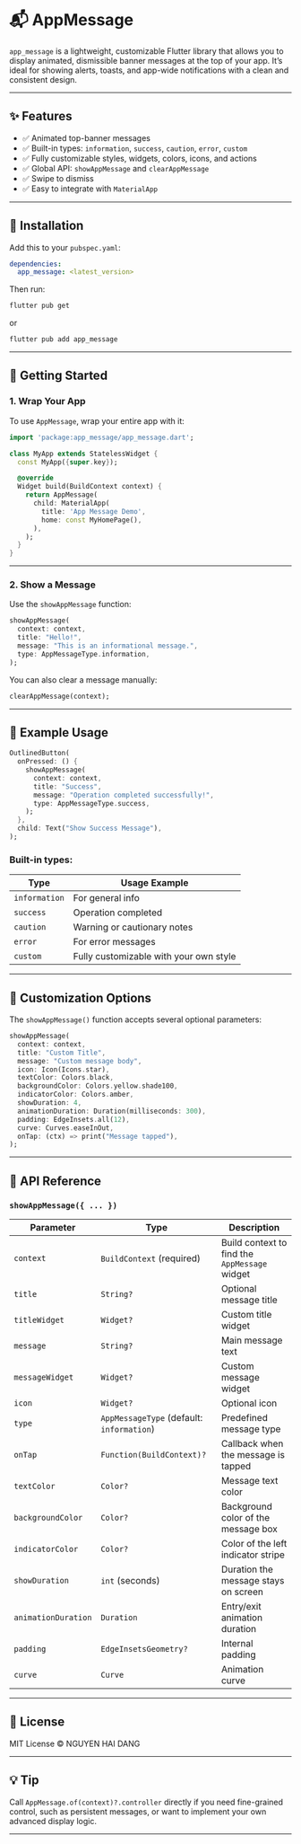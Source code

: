 # 📬 AppMessage

`app_message` is a lightweight, customizable Flutter library that allows you to display animated, dismissible banner messages at the top of your app. It’s ideal for showing alerts, toasts, and app-wide notifications with a clean and consistent design.

---

## ✨ Features

- ✅ Animated top-banner messages
- ✅ Built-in types: `information`, `success`, `caution`, `error`, `custom`
- ✅ Fully customizable styles, widgets, colors, icons, and actions
- ✅ Global API: `showAppMessage` and `clearAppMessage`
- ✅ Swipe to dismiss
- ✅ Easy to integrate with `MaterialApp`

---

## 🚀 Installation

Add this to your `pubspec.yaml`:

```yaml
dependencies:
  app_message: <latest_version>
```

Then run:

```bash
flutter pub get
```

or

```bash
flutter pub add app_message
```

---

## 🧱 Getting Started

### 1. Wrap Your App

To use `AppMessage`, wrap your entire app with it:

```dart
import 'package:app_message/app_message.dart';

class MyApp extends StatelessWidget {
  const MyApp({super.key});

  @override
  Widget build(BuildContext context) {
    return AppMessage(
      child: MaterialApp(
        title: 'App Message Demo',
        home: const MyHomePage(),
      ),
    );
  }
}
```

---

### 2. Show a Message

Use the `showAppMessage` function:

```dart
showAppMessage(
  context: context,
  title: "Hello!",
  message: "This is an informational message.",
  type: AppMessageType.information,
);
```

You can also clear a message manually:

```dart
clearAppMessage(context);
```

---

## 🧪 Example Usage

```dart
OutlinedButton(
  onPressed: () {
    showAppMessage(
      context: context,
      title: "Success",
      message: "Operation completed successfully!",
      type: AppMessageType.success,
    );
  },
  child: Text("Show Success Message"),
);
```

### Built-in types:

| Type          | Usage Example                          |
| ------------- | -------------------------------------- |
| `information` | For general info                       |
| `success`     | Operation completed                    |
| `caution`     | Warning or cautionary notes            |
| `error`       | For error messages                     |
| `custom`      | Fully customizable with your own style |

---

## 🎨 Customization Options

The `showAppMessage()` function accepts several optional parameters:

```dart
showAppMessage(
  context: context,
  title: "Custom Title",
  message: "Custom message body",
  icon: Icon(Icons.star),
  textColor: Colors.black,
  backgroundColor: Colors.yellow.shade100,
  indicatorColor: Colors.amber,
  showDuration: 4,
  animationDuration: Duration(milliseconds: 300),
  padding: EdgeInsets.all(12),
  curve: Curves.easeInOut,
  onTap: (ctx) => print("Message tapped"),
);
```

---

## 🧩 API Reference

### `showAppMessage({ ... })`

| Parameter           | Type                                      | Description                                   |
| ------------------- | ----------------------------------------- | --------------------------------------------- |
| `context`           | `BuildContext` (required)                 | Build context to find the `AppMessage` widget |
| `title`             | `String?`                                 | Optional message title                        |
| `titleWidget`       | `Widget?`                                 | Custom title widget                           |
| `message`           | `String?`                                 | Main message text                             |
| `messageWidget`     | `Widget?`                                 | Custom message widget                         |
| `icon`              | `Widget?`                                 | Optional icon                                 |
| `type`              | `AppMessageType` (default: `information`) | Predefined message type                       |
| `onTap`             | `Function(BuildContext)?`                 | Callback when the message is tapped           |
| `textColor`         | `Color?`                                  | Message text color                            |
| `backgroundColor`   | `Color?`                                  | Background color of the message box           |
| `indicatorColor`    | `Color?`                                  | Color of the left indicator stripe            |
| `showDuration`      | `int` (seconds)                           | Duration the message stays on screen          |
| `animationDuration` | `Duration`                                | Entry/exit animation duration                 |
| `padding`           | `EdgeInsetsGeometry?`                     | Internal padding                              |
| `curve`             | `Curve`                                   | Animation curve                               |

---

## 📄 License

MIT License © NGUYEN HAI DANG

---

## 💡 Tip

Call `AppMessage.of(context)?.controller` directly if you need fine-grained control, such as persistent messages, or want to implement your own advanced display logic.

---

